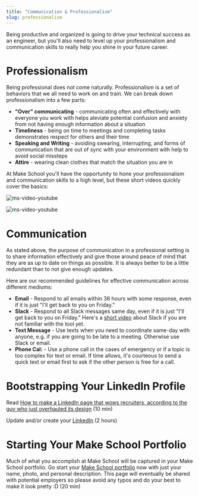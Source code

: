```yaml
---
title: "Communication & Professionalism"
slug: professionalism
---
```


Being productive and organized is going to drive your technical success as an engineer, but you'll also need to level up your professionalism and communication skills to really help you shine in your future career.

# Professionalism

Being professional does not come naturally. Professionalism is a set of behaviors that we all need to work on and train. We can break down professionalism into a few parts:

* **"Over" communicating** - communicating often and effectively with everyone you work with helps aleviate potential confusion and anxiety from not having enough information about a situation
* **Timeliness** - being on time to meetings and completing tasks demonstrates respect for others and their time
* **Speaking and Writing** - avoiding swearing, interrupting, and forms of communication that are out of sync with your environment with help to avoid social missteps
* **Attire** - wearing clean clothes that match the situation you are in

 At Make School you'll have the opportunity to hone your professionalism and communication skills to a high level, but these short videos quickly cover the basics:

![ms-video-youtube](https://www.youtube.com/watch?v=0o3INMBL58w)

![ms-video-youtube](https://www.youtube.com/watch?v=PWmhl6rzVpM)

# Communication

As stated above, the purpose of communication in a professional setting is to share information effectively and give those around peace of mind that they are as up to date on things as possible. It is always better to be a little redundant than to not give enough updates.

Here are our recommended guidelines for effective communication across different mediums:

* **Email** - Respond to all emails within 36 hours with some response, even if it is just "I'll get back to you on Friday."
* **Slack** - Respond to all Slack messages same day, even if it is just "I'll get back to you on Friday." Here's a [short video](https://www.youtube.com/watch?v=yGjsYf48Om4) about Slack if you are not familiar with the tool yet.
* **Text Message** - Use texts when you need to coordinate same-day with anyone, e.g. if you are going to be late to a meeting. Otherwise use Slack or email.
* **Phone Cal:** - Use a phone call in the cases of emergency or if a topic is too complex for text or email. If time allows, it's courteous to send a quick text or email first to ask if the other person is free for a call.

# Bootstrapping Your LinkedIn Profile

Read [How to make a LinkedIn page that wows recruiters, according to the guy who just overhauled its design](https://amp-businessinsider-com.cdn.ampproject.org/c/s/amp.businessinsider.com/how-to-best-use-your-linkedin-page-2017-3) (10 min)

Update and/or create your [LinkedIn](https://www.linkedin.com/) (2 hours)

# Starting Your Make School Portfolio

Much of what you accomplish at Make School will be captured in your Make School portfolio. Go start your [Make School portfolio](https://www.makeschool.com/portfolio/new) now with just your name, photo, and personal description. This page will eventually be shared with potential employers so please avoid any typos and do your best to make it look pretty :D (20 min)
